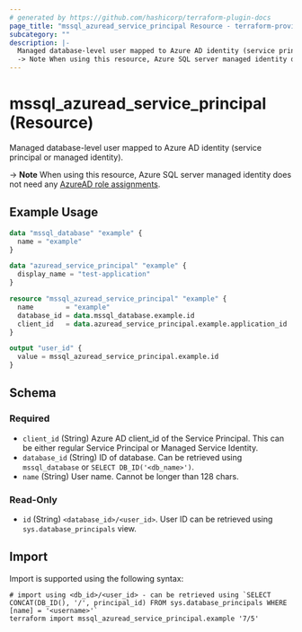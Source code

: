 ```yaml
---
# generated by https://github.com/hashicorp/terraform-plugin-docs
page_title: "mssql_azuread_service_principal Resource - terraform-provider-mssql"
subcategory: ""
description: |-
  Managed database-level user mapped to Azure AD identity (service principal or managed identity).
  -> Note When using this resource, Azure SQL server managed identity does not need any AzureAD role assignments https://docs.microsoft.com/en-us/azure/azure-sql/database/authentication-aad-service-principal?view=azuresql.
---
```


# mssql_azuread_service_principal (Resource)

Managed database-level user mapped to Azure AD identity (service principal or managed identity).

-> **Note** When using this resource, Azure SQL server managed identity does not need any [AzureAD role assignments](https://docs.microsoft.com/en-us/azure/azure-sql/database/authentication-aad-service-principal?view=azuresql).

## Example Usage

```terraform
data "mssql_database" "example" {
  name = "example"
}

data "azuread_service_principal" "example" {
  display_name = "test-application"
}

resource "mssql_azuread_service_principal" "example" {
  name        = "example"
  database_id = data.mssql_database.example.id
  client_id   = data.azuread_service_principal.example.application_id
}

output "user_id" {
  value = mssql_azuread_service_principal.example.id
}
```

<!-- schema generated by tfplugindocs -->
## Schema

### Required

- `client_id` (String) Azure AD client_id of the Service Principal. This can be either regular Service Principal or Managed Service Identity.
- `database_id` (String) ID of database. Can be retrieved using `mssql_database` or `SELECT DB_ID('<db_name>')`.
- `name` (String) User name. Cannot be longer than 128 chars.

### Read-Only

- `id` (String) `<database_id>/<user_id>`. User ID can be retrieved using `sys.database_principals` view.

## Import

Import is supported using the following syntax:

```shell
# import using <db_id>/<user_id> - can be retrieved using `SELECT CONCAT(DB_ID(), '/', principal_id) FROM sys.database_principals WHERE [name] = '<username>'`
terraform import mssql_azuread_service_principal.example '7/5'
```
